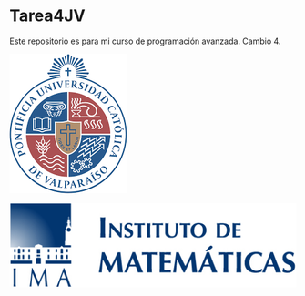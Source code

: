 # Tarea4JV
Este repositorio es para mi curso de programación avanzada. 
Cambio 4.

![My Image](imagen3.png)

![My Image](imagen4.png)
